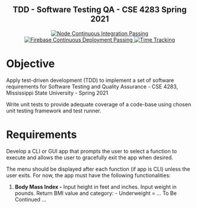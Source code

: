 <p align="center">
  <h2 align="center">TDD - Software Testing QA - CSE 4283 Spring 2021</h2>
</p>
<p align="center">
  <a href="https://github.com/JustinASmith/TDD-CSE_4283-Software_QA/actions">
    <img alt="Node Continuous Integration Passing" src="https://github.com/JustinASmith/TDD-CSE_4283-Software_QA/actions/workflows/integrate.yml/badge.svg" />
  </a>
  <a href="https://github.com/JustinASmith/TDD-CSE_4283-Software_QA/actions">
    <img alt="Firebase Continuous Deployment Passing" src="https://github.com/JustinASmith/TDD-CSE_4283-Software_QA/actions/workflows/deploy.yml/badge.svg?branch=main" />
  </a>
  <a href="https://wakatime.com/badge/github/JustinASmith/TDD-CSE_4283-Software_QA">
    <img alt="Time Tracking" src="https://wakatime.com/badge/github/JustinASmith/TDD-CSE_4283-Software_QA.svg" />
  </a>
</p>

# Objective

Apply test-driven development (TDD) to implement a set of software requirements for Software Testing and Quality Assurance - CSE 4283, Mississippi State University - Spring 2021

Write unit tests to provide adequate coverage of a code-base using chosen unit testing framework and test runner.

# Requirements

Develop a CLI or GUI app that prompts the user to select a function to execute and allows the user to gracefully exit the app when desired.

The menu should be displayed after each function (if app is CLI) unless the user exits. For now, the app must have the following functionalities:

1. **Body Mass Index -** Input height in feet and inches. Input weight in pounds.
   Return BMI value and category: - Underweight = ... To Be Continued ...
